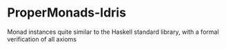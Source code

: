 # ProperMonads-Idris
Monad instances quite similar to the Haskell standard library, with a formal verification of all axioms
